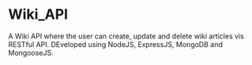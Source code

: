 # Wiki_API

A Wiki API where the user can create, update and delete wiki articles vis RESTful API. DEveloped using NodeJS, ExpressJS, MongoDB and MongooseJS.